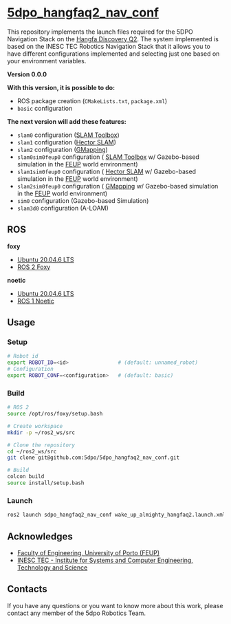# [5dpo_hangfaq2_nav_conf](https://github.com/5dpo/5dpo_hangfaq2_nav_conf)

This repository implements the launch files required for the 5DPO Navigation
Stack on the
[Hangfa Discovery Q2](http://www.hangfa.com/EN/robot/DiscoveryQ2.html). The
system implemented is based on the INESC TEC Robotics Navigation Stack that it
allows you to have different configurations implemented and selecting just one
based on your environment variables.

**Version 0.0.0**

**With this version, it is possible to do:**

- ROS package creation (`CMakeLists.txt`, `package.xml`)
- `basic` configuration

**The next version will add these features:**

- `slam0` configuration ([SLAM Toolbox](https://wiki.ros.org/slam_toolbox))
- `slam1` configuration ([Hector SLAM](https://wiki.ros.org/hector_mapping))
- `slam2` configuration ([GMapping](https://wiki.ros.org/gmapping))
- `slam0sim0feup0` configuration (
  [SLAM Toolbox](https://wiki.ros.org/slam_toolbox) w/ Gazebo-based simulation
  in the [FEUP](https://sigarra.up.pt/feup/en) world environment)
- `slam1sim0feup0` configuration (
  [Hector SLAM](https://wiki.ros.org/hector_mapping) w/ Gazebo-based simulation
  in the [FEUP](https://sigarra.up.pt/feup/en) world environment)
- `slam2sim0feup0` configuration (
  [GMapping](https://wiki.ros.org/gmapping) w/ Gazebo-based simulation
  in the [FEUP](https://sigarra.up.pt/feup/en) world environment)
- `sim0` configuration (Gazebo-based Simulation)
- `slam3d0` configuration (A-LOAM)

## ROS

**foxy**

- [Ubuntu 20.04.6 LTS](https://releases.ubuntu.com/focal/)
- [ROS 2 Foxy](https://docs.ros.org/en/foxy/)

**noetic**

- [Ubuntu 20.04.6 LTS](https://releases.ubuntu.com/focal/)
- [ROS 1 Noetic](https://wiki.ros.org/noetic/)

## Usage

### Setup

```sh
# Robot id
export ROBOT_ID=<id>                # (default: unnamed_robot)
# Configuration
export ROBOT_CONF=<configuration>   # (default: basic)
```

### Build

```sh
# ROS 2
source /opt/ros/foxy/setup.bash

# Create workspace
mkdir -p ~/ros2_ws/src

# Clone the repository
cd ~/ros2_ws/src
git clone git@github.com:5dpo/5dpo_hangfaq2_nav_conf.git

# Build
colcon build
source install/setup.bash
```

### Launch

```sh
ros2 launch sdpo_hangfaq2_nav_conf wake_up_almighty_hangfaq2.launch.xml
```

## Acknowledges

- [Faculty of Engineering, University of Porto (FEUP)](https://sigarra.up.pt/feup/en/)
- [INESC TEC - Institute for Systems and Computer Engineering, Technology and Science](https://www.inesctec.pt/en/)

## Contacts

If you have any questions or you want to know more about this work, please
contact any member of the 5dpo Robotics Team.
